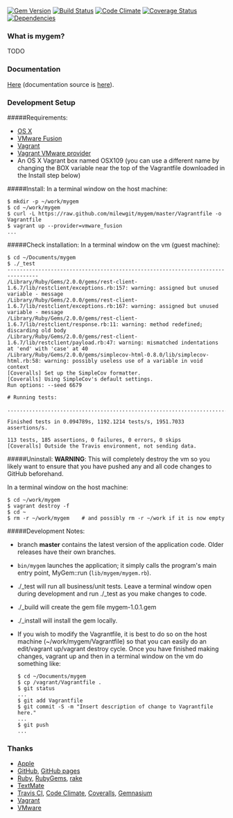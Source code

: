 [![Gem Version](https://badge.fury.io/rb/mygem.svg)](http://badge.fury.io/rb/mygem)
[![Build Status](https://travis-ci.org/milewgit/mygem.svg?branch=master)](https://travis-ci.org/milewgit/mygem)
[![Code Climate](https://codeclimate.com/github/milewgit/mygem.png)](https://codeclimate.com/github/milewgit/mygem)
[![Coverage Status](https://coveralls.io/repos/milewgit/mygem/badge.png?branch=master)](https://coveralls.io/r/milewgit/mygem?branch=master)
[![Dependencies](https://gemnasium.com/milewgit/mygem.svg)](https://gemnasium.com/milewgit/mygem)


### What is mygem?
TODO


### Documentation
[Here](http://milewgit.github.io/mygem.doc/) (documentation source is [here](https://github.com/milewgit/mygem.doc)).


### Development Setup

#####Requirements:
- [OS X](https://www.apple.com/osx/)
- [VMware Fusion](http://www.vmware.com/ca/en/products/fusion)
- [Vagrant](http://www.vagrantup.com)
- [Vagrant VMware provider](https://www.vagrantup.com/vmware)
- An OS X Vagrant box named OSX109 (you can use a different name by changing the BOX variable near the top of the Vagrantfile downloaded in the Install step below)

#####Install:
In a terminal window on the host machine:
```
$ mkdir -p ~/work/mygem
$ cd ~/work/mygem
$ curl -L https://raw.github.com/milewgit/mygem/master/Vagrantfile -o Vagrantfile
$ vagrant up --provider=vmware_fusion
...
```

#####Check installation:
In a terminal window on the vm (guest machine):
```
$ cd ~/Documents/mygem
$ ./_test
--------------------------------------------------------------------------------
/Library/Ruby/Gems/2.0.0/gems/rest-client-1.6.7/lib/restclient/exceptions.rb:157: warning: assigned but unused variable - message
/Library/Ruby/Gems/2.0.0/gems/rest-client-1.6.7/lib/restclient/exceptions.rb:167: warning: assigned but unused variable - message
/Library/Ruby/Gems/2.0.0/gems/rest-client-1.6.7/lib/restclient/response.rb:11: warning: method redefined; discarding old body
/Library/Ruby/Gems/2.0.0/gems/rest-client-1.6.7/lib/restclient/payload.rb:47: warning: mismatched indentations at 'end' with 'case' at 40
/Library/Ruby/Gems/2.0.0/gems/simplecov-html-0.8.0/lib/simplecov-html.rb:58: warning: possibly useless use of a variable in void context
[Coveralls] Set up the SimpleCov formatter.
[Coveralls] Using SimpleCov's default settings.
Run options: --seed 6679

# Running tests:

.................................................................................................................

Finished tests in 0.094789s, 1192.1214 tests/s, 1951.7033 assertions/s.

113 tests, 185 assertions, 0 failures, 0 errors, 0 skips
[Coveralls] Outside the Travis environment, not sending data.
```

#####Uninstall:
**WARNING**: This will completely destroy the vm so you likely want to ensure that you have 
pushed any and all code changes to GitHub beforehand.

In a terminal window on the host machine:
```
$ cd ~/work/mygem
$ vagrant destroy -f
$ cd ~
$ rm -r ~/work/mygem    # and possibly rm -r ~/work if it is now empty
```


#####Development Notes:
- branch **master** contains the latest version of the application code.  Older releases have their own branches.

- `bin/mygem` launches the application; it simply calls the program's main entry point, MyGem::run (`lib/mygem/mygem.rb`).

- ./_test will run all business/unit tests.  Leave a terminal window open during development and
run ./_test as you make changes to code.

- ./_build will create the gem file mygem-1.0.1.gem

- ./_install will install the gem locally.

- If you wish to modify the Vagrantfile, it is best to do so on the host machine (~/work/mygem/Vagrantfile) 
so that you can easily do an edit/vagrant up/vagrant destroy cycle.  Once you have finished making 
changes, vagrant up and then in a terminal window on the vm do something like:
    ```
    $ cd ~/Documents/mygem
    $ cp /vagrant/Vagrantfile .
    $ git status
    ...
    $ git add Vagrantfile
    $ git commit -S -m "Insert description of change to Vagrantfile here."
    ...
    $ git push
    ...
    ```


### Thanks
- [Apple](http://www.apple.com)
- [GitHub](https://github.com), [GitHub pages](http://pages.github.com)
- [Ruby](http://www.ruby-lang.org), [RubyGems](https://rubygems.org), [rake](http://rake.rubyforge.org)
- [TextMate](http://macromates.com)
- [Travis CI](https://travis-ci.org), [Code Climate](https://codeclimate.com), [Coveralls](https://coveralls.io), [Gemnasium](https://gemnasium.com/)
- [Vagrant](https://www.vagrantup.com)
- [VMware](http://www.vmware.com)
